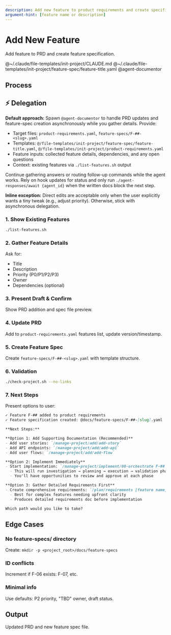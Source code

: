 ```yaml
---
description: Add new feature to product requirements and create specification
argument-hint: [feature name or description]
---
```


# Add New Feature

Add feature to PRD and create feature specification.

@~/.claude/file-templates/init-project/CLAUDE.md
@~/.claude/file-templates/init-project/feature-spec/feature-title.yaml
@agent-documentor

## Process

## ⚡ Delegation

**Default approach:** Spawn `@agent-documentor` to handle PRD updates and feature-spec creation asynchronously while you gather details. Provide:
- Target files: `product-requirements.yaml`, `feature-specs/F-##-<slug>.yaml`
- Templates: `@/file-templates/init-project/feature-spec/feature-title.yaml`, `@/file-templates/init-project/product-requirements.yaml`
- Feature inputs: collected feature details, dependencies, and any open questions
- Context: existing features via `./list-features.sh` output

Continue gathering answers or routing follow-up commands while the agent works. Rely on hook updates for status and only run `./agent-responses/await {agent_id}` when the written docs block the next step.

**Inline exception:** Direct edits are acceptable only when the user explicitly wants a tiny tweak (e.g., adjust priority). Otherwise, stick with asynchronous delegation.

### 1. Show Existing Features
```bash
./list-features.sh
```

### 2. Gather Feature Details
Ask for:
- Title
- Description
- Priority (P0/P1/P2/P3)
- Owner
- Dependencies (optional)

### 3. Present Draft & Confirm
Show PRD addition and spec file preview.

### 4. Update PRD
Add to `product-requirements.yaml` features list, update version/timestamp.

### 5. Create Feature Spec
Create `feature-specs/F-##-<slug>.yaml` with template structure.

### 6. Validation
```bash
./check-project.sh --no-links
```

### 7. Next Steps

Present options to user:

```markdown
✓ Feature F-## added to product requirements
✓ Feature specification created: @docs/feature-specs/F-##-[slug].yaml

**Next Steps:**

**Option 1: Add Supporting Documentation (Recommended)**
- Add user stories: `/manage-project/add/add-story`
- Add API endpoints: `/manage-project/add/add-api`
- Add user flows: `/manage-project/add/add-flow`

**Option 2: Implement Immediately**
- Start implementation: `/manage-project/implement/00-orchestrate F-##`
  - This will run investigation → planning → execution → validation phases
  - You'll have opportunities to review and approve at each phase

**Option 3: Gather Detailed Requirements First**
- Create comprehensive requirements: `/plan/requirements [feature name]`
  - Best for complex features needing upfront clarity
  - Produces detailed requirements doc before implementation

Which path would you like to take?
```

## Edge Cases

### No feature-specs/ directory
Create: `mkdir -p <project_root>/docs/feature-specs`

### ID conflicts
Increment if F-06 exists: F-07, etc.

### Minimal info
Use defaults: P2 priority, "TBD" owner, draft status.

## Output
Updated PRD and new feature spec file.
